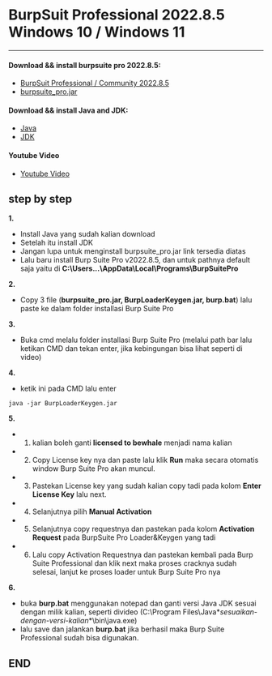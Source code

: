# BurpSuit Professional 2022.8.5 Windows 10 / Windows 11


------------

#### Download && install burpsuite pro 2022.8.5:

- [BurpSuit Professional / Community 2022.8.5](https://portswigger.net/burp/releases/professional-community-2022-8-5?requestededition=professional)
- [burpsuite_pro.jar](https://www.mediafire.com/file/edtkvb4phqztnl8/burpsuite_pro.jar/file)


#### Download && install Java and JDK:

- [Java](https://www.java.com/en/download/)
- [JDK](https://www.oracle.com/id/java/technologies/downloads/#jdk20-windows)


#### Youtube Video

- [Youtube Video](https://www.youtube.com/watch?v=VdGUb_e1_cQ)


step by step
------------
	
**1.**
- Install Java yang sudah kalian download
- Setelah itu install JDK
- Jangan lupa untuk menginstall burpsuite_pro.jar link tersedia diatas
- Lalu baru install Burp Suite Pro v2022.8.5, dan untuk pathnya default saja yaitu di **C:\Users\...\AppData\Local\Programs\BurpSuitePro**
	
**2.**
- Copy 3 file (**burpsuite_pro.jar, BurpLoaderKeygen.jar, burp.bat**) lalu paste ke dalam folder installasi Burp Suite Pro
	
**3.**
- Buka cmd melalu folder installasi Burp Suite Pro (melalui path bar lalu ketikan CMD dan tekan enter, jika kebingungan bisa lihat seperti di video)
		
**4.**
- ketik ini pada CMD lalu enter
```
java -jar BurpLoaderKeygen.jar
```

**5.**
- 1. kalian boleh ganti **licensed to bewhale** menjadi nama kalian
- 2. Copy License key nya dan paste lalu klik **Run** maka secara otomatis window Burp Suite Pro akan muncul.
- 3. Pastekan License key yang sudah kalian copy tadi pada kolom **Enter License Key** lalu next.
- 4. Selanjutnya pilih **Manual Activation**
- 5. Selanjutnya copy requestnya dan pastekan pada kolom **Activation Request** pada BurpSuite Pro Loader&Keygen yang tadi
- 6. Lalu copy Activation Requestnya dan pastekan kembali pada Burp Suite Professional dan klik next maka proses cracknya sudah selesai,
     lanjut ke proses loader untuk Burp Suite Pro nya
	
**6.**
- buka **burp.bat** menggunakan notepad dan ganti versi Java JDK sesuai dengan milik kalian, seperti divideo (C:\Program Files\Java\**sesuaikan-dengan-versi-kalian**\bin\java.exe)
- lalu save dan jalankan **burp.bat** jika berhasil maka Burp Suite Professional sudah bisa digunakan.
	
**END**
---------------
